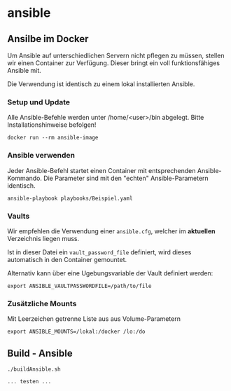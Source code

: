 ansible
===========

Ansilbe im Docker
-----------------

Um Ansible auf unterschiedlichen Servern nicht pflegen zu müssen, stellen wir einen Container zur Verfügung.
Dieser bringt ein voll funktionsfähiges Ansible mit.

Die Verwendung ist identisch zu einem lokal installierten Ansible.

### Setup und Update
Alle Ansible-Befehle werden unter /home/\<user>/bin abgelegt.
Bitte Installationshinweise befolgen!
```
docker run --rm ansible-image
```

### Ansible verwenden
Jeder Ansible-Befehl startet einen Container mit entsprechenden Ansible-Kommando. Die Parameter sind mit den "echten" Ansible-Parametern identisch.
```
ansible-playbook playbooks/Beispiel.yaml
```

### Vaults
Wir empfehlen die Verwendung einer ```ansible.cfg```, welcher im **aktuellen** Verzeichnis liegen muss.

Ist in dieser Datei ein ```vault_password_file``` definiert, wird dieses automatisch in den Container gemountet.

Alternativ kann über eine Ugebungsvariable der Vault definiert werden:
```
export ANSIBLE_VAULTPASSWORDFILE=/path/to/file
```

### Zusätzliche Mounts
Mit Leerzeichen getrenne Liste aus aus Volume-Parametern
```
export ANSIBLE_MOUNTS=/lokal:/docker /lo:/do
```


## Build - Ansible
```
./buildAnsible.sh

... testen ...

```
